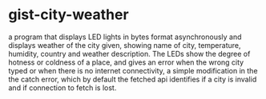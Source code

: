 # gist-city-weather

a program that displays LED lights in bytes format asynchronously and displays weather of the city given, showing name of city, temperature, humidity, country and weather description. The LEDs show the degree of hotness or coldness of a place, and gives an error when the wrong city typed or when there is no internet connectivity, a simple modification in the the catch error, which by default the fetched api identifies if a city is invalid and if connection to fetch is lost.
